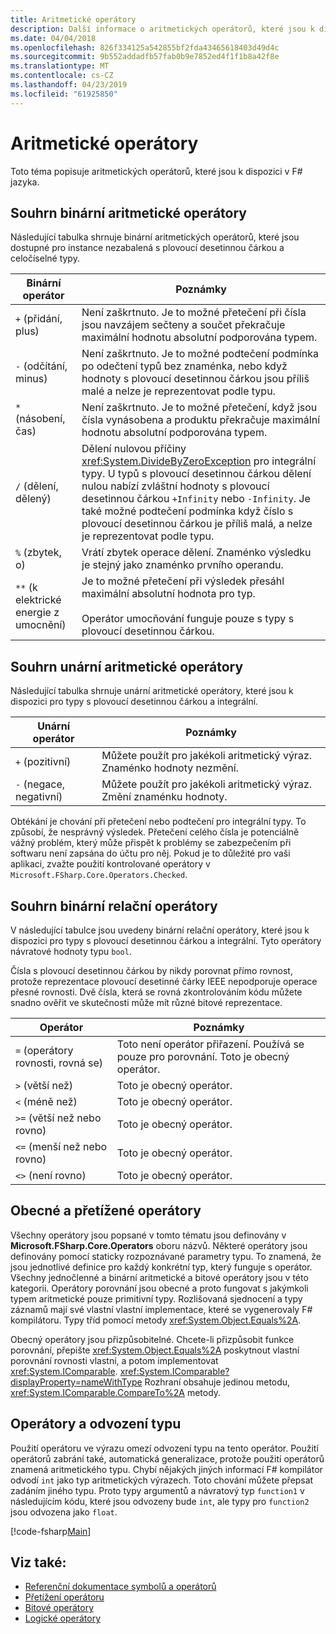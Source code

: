 ```yaml
---
title: Aritmetické operátory
description: Další informace o aritmetických operátorů, které jsou k dispozici v F# programovací jazyk.
ms.date: 04/04/2018
ms.openlocfilehash: 826f334125a542855bf2fda43465618403d49d4c
ms.sourcegitcommit: 9b552addadfb57fab0b9e7852ed4f1f1b8a42f8e
ms.translationtype: MT
ms.contentlocale: cs-CZ
ms.lasthandoff: 04/23/2019
ms.locfileid: "61925850"
---
```

# <a name="arithmetic-operators"></a>Aritmetické operátory

Toto téma popisuje aritmetických operátorů, které jsou k dispozici v F# jazyka.

## <a name="summary-of-binary-arithmetic-operators"></a>Souhrn binární aritmetické operátory

Následující tabulka shrnuje binární aritmetických operátorů, které jsou dostupné pro instance nezabalená s plovoucí desetinnou čárkou a celočíselné typy.

|Binární operátor|Poznámky|
|---------------|-----|
|`+` (přidání, plus)|Není zaškrtnuto. Je to možné přetečení při čísla jsou navzájem sečteny a součet překračuje maximální hodnotu absolutní podporována typem.|
|`-` (odčítání, minus)|Není zaškrtnuto. Je to možné podtečení podmínka po odečtení typů bez znaménka, nebo když hodnoty s plovoucí desetinnou čárkou jsou příliš malé a nelze je reprezentovat podle typu.|
|`*` (násobení, čas)|Není zaškrtnuto. Je to možné přetečení, když jsou čísla vynásobena a produktu překračuje maximální hodnotu absolutní podporována typem.|
|`/` (dělení, dělený)|Dělení nulovou příčiny <xref:System.DivideByZeroException> pro integrální typy. U typů s plovoucí desetinnou čárkou dělení nulou nabízí zvláštní hodnoty s plovoucí desetinnou čárkou `+Infinity` nebo `-Infinity`. Je také možné podtečení podmínka když číslo s plovoucí desetinnou čárkou je příliš malá, a nelze je reprezentovat podle typu.|
|`%` (zbytek, o)|Vrátí zbytek operace dělení. Znaménko výsledku je stejný jako znaménko prvního operandu.|
|`**` (k elektrické energie z umocnění)|Je to možné přetečení při výsledek přesáhl maximální absolutní hodnota pro typ.<br /><br />Operátor umocňování funguje pouze s typy s plovoucí desetinnou čárkou.|

## <a name="summary-of-unary-arithmetic-operators"></a>Souhrn unární aritmetické operátory

Následující tabulka shrnuje unární aritmetické operátory, které jsou k dispozici pro typy s plovoucí desetinnou čárkou a integrální.

|Unární operátor|Poznámky|
|--------------|-----|
|`+` (pozitivní)|Můžete použít pro jakékoli aritmetický výraz. Znaménko hodnoty nezmění.|
|`-` (negace, negativní)|Můžete použít pro jakékoli aritmetický výraz. Změní znaménku hodnoty.|

Obtékání je chování při přetečení nebo podtečení pro integrální typy. To způsobí, že nesprávný výsledek. Přetečení celého čísla je potenciálně vážný problém, který může přispět k problémy se zabezpečením při softwaru není zapsána do účtu pro něj. Pokud je to důležité pro vaši aplikaci, zvažte použití kontrolované operátory v `Microsoft.FSharp.Core.Operators.Checked`.

## <a name="summary-of-binary-comparison-operators"></a>Souhrn binární relační operátory

V následující tabulce jsou uvedeny binární relační operátory, které jsou k dispozici pro typy s plovoucí desetinnou čárkou a integrální. Tyto operátory návratové hodnoty typu `bool`.

Čísla s plovoucí desetinnou čárkou by nikdy porovnat přímo rovnost, protože reprezentace plovoucí desetinné čárky IEEE nepodporuje operace přesné rovnosti. Dvě čísla, která se rovná zkontrolováním kódu můžete snadno ověřit ve skutečnosti může mít různé bitové reprezentace.

|Operátor|Poznámky|
|--------|-----|
|`=` (operátory rovnosti, rovná se)|Toto není operátor přiřazení. Používá se pouze pro porovnání. Toto je obecný operátor.|
|`>` (větší než)|Toto je obecný operátor.|
|`<` (méně než)|Toto je obecný operátor.|
|`>=` (větší než nebo rovno)|Toto je obecný operátor.|
|`<=` (menší než nebo rovno)|Toto je obecný operátor.|
|`<>` (není rovno)|Toto je obecný operátor.|

## <a name="overloaded-and-generic-operators"></a>Obecné a přetížené operátory

Všechny operátory jsou popsané v tomto tématu jsou definovány v **Microsoft.FSharp.Core.Operators** oboru názvů. Některé operátory jsou definovány pomocí staticky rozpoznávané parametry typu. To znamená, že jsou jednotlivé definice pro každý konkrétní typ, který funguje s operátor. Všechny jednočlenné a binární aritmetické a bitové operátory jsou v této kategorii. Operátory porovnání jsou obecné a proto fungovat s jakýmkoli typem aritmetické pouze primitivní typy. Rozlišovaná sjednocení a typy záznamů mají své vlastní vlastní implementace, které se vygenerovaly F# kompilátoru. Typy tříd pomocí metody <xref:System.Object.Equals%2A>.

Obecný operátory jsou přizpůsobitelné. Chcete-li přizpůsobit funkce porovnání, přepište <xref:System.Object.Equals%2A> poskytnout vlastní porovnání rovnosti vlastní, a potom implementovat <xref:System.IComparable>. <xref:System.IComparable?displayProperty=nameWithType> Rozhraní obsahuje jedinou metodu, <xref:System.IComparable.CompareTo%2A> metody.

## <a name="operators-and-type-inference"></a>Operátory a odvození typu

Použití operátoru ve výrazu omezí odvození typu na tento operátor. Použití operátorů zabrání také, automatická generalizace, protože použití operátorů znamená aritmetického typu. Chybí nějakých jiných informací F# kompilátor odvodí `int` jako typ aritmetických výrazech. Toto chování můžete přepsat zadáním jiného typu. Proto typy argumentů a návratový typ `function1` v následujícím kódu, které jsou odvozeny bude `int`, ale typy pro `function2` jsou odvozena jako `float`.

[!code-fsharp[Main](../../../../samples/snippets/fsharp/lang-ref-1/snippet3501.fs)]

## <a name="see-also"></a>Viz také:

- [Referenční dokumentace symbolů a operátorů](index.md)
- [Přetížení operátoru](../operator-overloading.md)
- [Bitové operátory](bitwise-operators.md)
- [Logické operátory](boolean-operators.md)